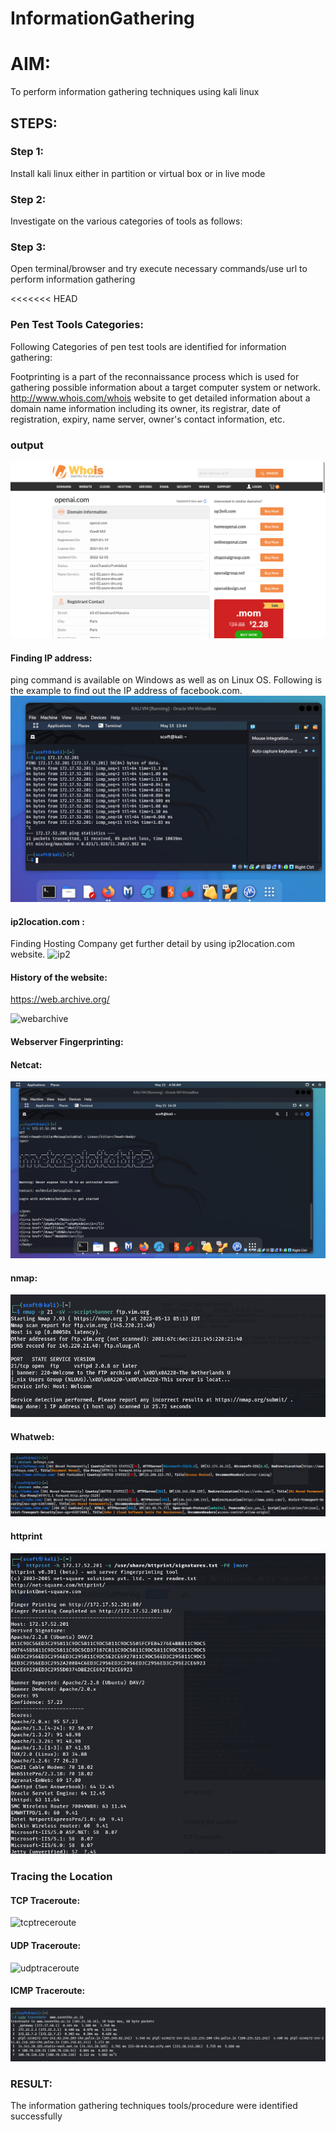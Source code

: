 # InformationGathering

# AIM:

To perform information gathering techniques using kali linux 

## STEPS:

### Step 1:

Install kali linux either in partition or virtual box or in live mode

### Step 2:

Investigate on the various categories of tools as follows:

### Step 3:
Open terminal/browser and try execute necessary commands/use url to perform information gathering

<<<<<<< HEAD
### Pen Test Tools Categories:  

Following Categories of pen test tools are identified for information gathering:

Footprinting is a part of the reconnaissance process which is used for gathering possible information about a target computer system or network.
http://www.whois.com/whois website to get detailed information about a domain name information including its owner, its registrar, date of registration, expiry, name server, owner's contact information, etc.

### output
![Alt text](whois.png)

#### Finding IP address:
ping command is available on Windows as well as on Linux OS. Following is the example to find out the IP address of facebook.com.
![Alt text](kali.png)

#### ip2location.com :
Finding Hosting Company
get further detail by using ip2location.com website.
![ip2](https://github.com/Manoj162004/InformationGathering/assets/120365042/619062b3-411f-4a14-b949-d60ad9b95b41)


#### History of the website:
https://web.archive.org/

![webarchive](https://github.com/Manoj162004/InformationGathering/assets/120365042/30205ff8-2bae-4392-99c0-b430e96122c2)



#### Webserver Fingerprinting:

#### Netcat:
![Alt text](netcat.png)

 
#### nmap:
![Alt text](nmap.png)

#### Whatweb:

![Alt text](whatweb.png)

#### httprint

![Alt text](httprint.png)

### Tracing the Location
#### TCP Traceroute:
![tcptreceroute](https://github.com/Manoj162004/InformationGathering/assets/120365042/2f16c873-8fdd-44ce-82f7-c043389404de)

#### UDP Traceroute:

![udptraceroute](https://github.com/Manoj162004/InformationGathering/assets/120365042/48f6f804-3c6a-43c9-8d10-6eafd666a9d1)


#### ICMP Traceroute:
![Alt text](icmptraceroute.png)



### RESULT:
The information gathering techniques tools/procedure were  identified successfully